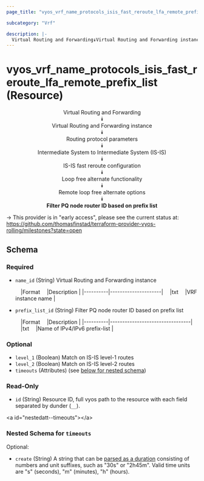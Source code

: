 ```yaml
---
page_title: "vyos_vrf_name_protocols_isis_fast_reroute_lfa_remote_prefix_list Resource - vyos"

subcategory: "Vrf"

description: |- 
  Virtual Routing and Forwarding⯯Virtual Routing and Forwarding instance⯯Routing protocol parameters⯯Intermediate System to Intermediate System (IS-IS)⯯IS-IS fast reroute configuration⯯Loop free alternate functionality⯯Remote loop free alternate options⯯Filter PQ node router ID based on prefix list
---
```


# vyos_vrf_name_protocols_isis_fast_reroute_lfa_remote_prefix_list (Resource)
<center>

Virtual Routing and Forwarding  
⯯  
Virtual Routing and Forwarding instance  
⯯  
Routing protocol parameters  
⯯  
Intermediate System to Intermediate System (IS-IS)  
⯯  
IS-IS fast reroute configuration  
⯯  
Loop free alternate functionality  
⯯  
Remote loop free alternate options  
⯯  
**Filter PQ node router ID based on prefix list**


</center>

-> This provider is in "early access", please see the current status at: https://github.com/thomasfinstad/terraform-provider-vyos-rolling/milestones?state=open

## Schema

### Required

- `name_id` (String) Virtual Routing and Forwarding instance

    &emsp;|Format  &emsp;|Description        |
    |----------|---------------------|
    &emsp;|txt     &emsp;|VRF instance name  |
- `prefix_list_id` (String) Filter PQ node router ID based on prefix list

    &emsp;|Format  &emsp;|Description                    |
    |----------|---------------------------------|
    &emsp;|txt     &emsp;|Name of IPv4/IPv6 prefix-list  |

### Optional

- `level_1` (Boolean) Match on IS-IS level-1 routes
- `level_2` (Boolean) Match on IS-IS level-2 routes
- `timeouts` (Attributes) (see [below for nested schema](#nestedatt--timeouts))

### Read-Only

- `id` (String) Resource ID, full vyos path to the resource with each field separated by dunder (`__`).

&lt;a id=&#34;nestedatt--timeouts&#34;&gt;&lt;/a&gt;
### Nested Schema for `timeouts`

Optional:

- `create` (String) A string that can be [parsed as a duration](https://pkg.go.dev/time#ParseDuration) consisting of numbers and unit suffixes, such as &#34;30s&#34; or &#34;2h45m&#34;. Valid time units are &#34;s&#34; (seconds), &#34;m&#34; (minutes), &#34;h&#34; (hours).  
